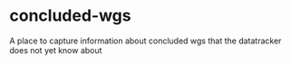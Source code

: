 # concluded-wgs
A place to capture information about concluded wgs that the datatracker does not yet know about
